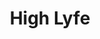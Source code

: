 ---
ee_id: '4251'
site: '1'
type: '2'
url: 2015-001-high-lyfe
title: High Lyfe
year: '2015'
display_year: '2015'
medium: Foam pool noodles, one The Broodle, sweatband, tube-socks, tailored Hooters
  sweatpant leg, Coors Light beer can, tailored legging
dims: 140 cm x variable width x variable depth
pitch:
ps:
live_url:
related:
youtube:
related_code:
imgs: high-lyfe-2015-001-full-database-JH.jpg,high-lyfe-2015-001-detail-2-database-JH.jpg,high-lyfe-2015-001-detail-1-database-JH.jpg
subheading:
download:
add_credit:
add_credits:
commission:
layout: things-i-made
---